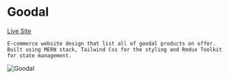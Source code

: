 # Goodal

[Live Site](https://good-goodal.netlify.app/)

```
E-commerce website design that list all of goodal products on offer.
Built using MERN stack, Tailwind Css for the styling and Redux Toolkit for state management.
```

![Goodal](https://github.com/yusof29/goodal_mern/blob/6d13cb34b08dc855796b2e8a6dc0e9b318d1abbf/client/src/assets/readme/goodal.png "Goodal")
